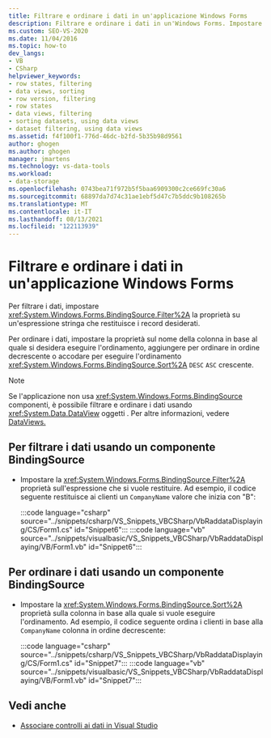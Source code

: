 ```yaml
---
title: Filtrare e ordinare i dati in un'applicazione Windows Forms
description: Filtrare e ordinare i dati in un'Windows Forms. Impostare la proprietà Filter su un'espressione stringa che restituisce i record desiderati.
ms.custom: SEO-VS-2020
ms.date: 11/04/2016
ms.topic: how-to
dev_langs:
- VB
- CSharp
helpviewer_keywords:
- row states, filtering
- data views, sorting
- row version, filtering
- row states
- data views, filtering
- sorting datasets, using data views
- dataset filtering, using data views
ms.assetid: f4f100f1-776d-46dc-b2fd-5b35b98d9561
author: ghogen
ms.author: ghogen
manager: jmartens
ms.technology: vs-data-tools
ms.workload:
- data-storage
ms.openlocfilehash: 0743bea71f972b5f5baa6909300c2ce669fc30a6
ms.sourcegitcommit: 68897da7d74c31ae1ebf5d47c7b5ddc9b108265b
ms.translationtype: MT
ms.contentlocale: it-IT
ms.lasthandoff: 08/13/2021
ms.locfileid: "122113939"
---
```

# <a name="filter-and-sort-data-in-a-windows-forms-application"></a>Filtrare e ordinare i dati in un'applicazione Windows Forms

Per filtrare i dati, impostare <xref:System.Windows.Forms.BindingSource.Filter%2A> la proprietà su un'espressione stringa che restituisce i record desiderati.

Per ordinare i dati, impostare la proprietà sul nome della colonna in base al quale si desidera eseguire l'ordinamento, aggiungere per ordinare in ordine decrescente o accodare per eseguire l'ordinamento <xref:System.Windows.Forms.BindingSource.Sort%2A> `DESC` `ASC` crescente.

> [!NOTE]
> Se l'applicazione non usa <xref:System.Windows.Forms.BindingSource> componenti, è possibile filtrare e ordinare i dati usando <xref:System.Data.DataView> oggetti . Per altre informazioni, vedere [DataViews.](/dotnet/framework/data/adonet/dataset-datatable-dataview/dataviews)

## <a name="to-filter-data-by-using-a-bindingsource-component"></a>Per filtrare i dati usando un componente BindingSource

- Impostare la <xref:System.Windows.Forms.BindingSource.Filter%2A> proprietà sull'espressione che si vuole restituire. Ad esempio, il codice seguente restituisce ai clienti un `CompanyName` valore che inizia con "B":

     :::code language="csharp" source="../snippets/csharp/VS_Snippets_VBCSharp/VbRaddataDisplaying/CS/Form1.cs" id="Snippet6":::
     :::code language="vb" source="../snippets/visualbasic/VS_Snippets_VBCSharp/VbRaddataDisplaying/VB/Form1.vb" id="Snippet6":::

## <a name="to-sort-data-by-using-a-bindingsource-component"></a>Per ordinare i dati usando un componente BindingSource

- Impostare la <xref:System.Windows.Forms.BindingSource.Sort%2A> proprietà sulla colonna in base alla quale si vuole eseguire l'ordinamento. Ad esempio, il codice seguente ordina i clienti in base alla `CompanyName` colonna in ordine decrescente:

     :::code language="csharp" source="../snippets/csharp/VS_Snippets_VBCSharp/VbRaddataDisplaying/CS/Form1.cs" id="Snippet7":::
     :::code language="vb" source="../snippets/visualbasic/VS_Snippets_VBCSharp/VbRaddataDisplaying/VB/Form1.vb" id="Snippet7":::

## <a name="see-also"></a>Vedi anche

- [Associare controlli ai dati in Visual Studio](../data-tools/bind-controls-to-data-in-visual-studio.md)
